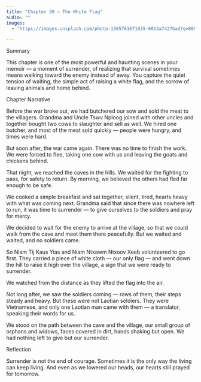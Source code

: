 ```yaml
---
title: "Chapter 30 — The White Flag"
audio: ""
images:
  - "https://images.unsplash.com/photo-1505761671935-60b3a7427bad?q=80&w=1600&auto=format&fit=crop"

---
```

Summary

This chapter is one of the most powerful and haunting scenes in your memoir — a moment of surrender, of realizing that survival sometimes means walking toward the enemy instead of away. You capture the quiet tension of waiting, the simple act of raising a white flag, and the sorrow of leaving animals and home behind.

Chapter Narrative

Before the war broke out, we had butchered our sow and sold the meat to the villagers.
Grandma and Uncle Tswv Nploog joined with other uncles and together bought two cows to slaughter and sell as well. We hired one butcher, and most of the meat sold quickly — people were hungry, and times were hard.

But soon after, the war came again.
There was no time to finish the work.
We were forced to flee, taking one cow with us and leaving the goats and chickens behind.

That night, we reached the caves in the hills.
We waited for the fighting to pass, for safety to return.
By morning, we believed the others had fled far enough to be safe.

We cooked a simple breakfast and sat together, silent, tired, hearts heavy with what was coming next.
Grandma said that since there was nowhere left to run, it was time to surrender — to give ourselves to the soldiers and pray for mercy.

We decided to wait for the enemy to arrive at the village, so that we could walk from the cave and meet them there peacefully.
But we waited and waited, and no soldiers came.

So Niam Tij Kaus Yias and Niam Ntxawm Ntxoov Xeeb volunteered to go first.
They carried a piece of white cloth — our only flag — and went down the hill to raise it high over the village, a sign that we were ready to surrender.

We watched from the distance as they lifted the flag into the air.

Not long after, we saw the soldiers coming — rows of them, their steps steady and heavy.
But these were not Laotian soldiers.
They were Vietnamese, and only one Laotian man came with them — a translator, speaking their words for us.

We stood on the path between the cave and the village, our small group of orphans and widows, faces covered in dirt, hands shaking but open.
We had nothing left to give but our surrender.

Reflection

Surrender is not the end of courage.
Sometimes it is the only way the living can keep living.
And even as we lowered our heads,
our hearts still prayed for tomorrow.